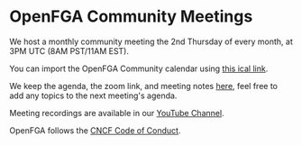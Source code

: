 # OpenFGA Community Meetings

We host a monthly community meeting the 2nd Thursday of every month, at 3PM UTC (8AM PST/11AM EST). 

You can import the OpenFGA Community calendar using [this ical link](https://calendar.google.com/calendar/ical/38a445a2801a268987d9e566b2b8f60d90bb615c4a9678c7c2c992020a166bf2%40group.calendar.google.com/public/basic.ics).

We keep the agenda, the zoom link, and meeting notes [here](https://docs.google.com/document/d/1Y6rbD0xpGLVl-7CmeMgxi56_a0ibIQ_RojvWBbT9MZk/edit#), feel free to add any topics to the next meeting's agenda.

Meeting recordings are available in our [YouTube Channel](https://www.youtube.com/playlist?list=PLUR5l-oTFZqUneyHz-h4WzaJssgxBXdxB).

OpenFGA follows the [CNCF Code of Conduct](https://github.com/cncf/foundation/blob/master/code-of-conduct.md).
